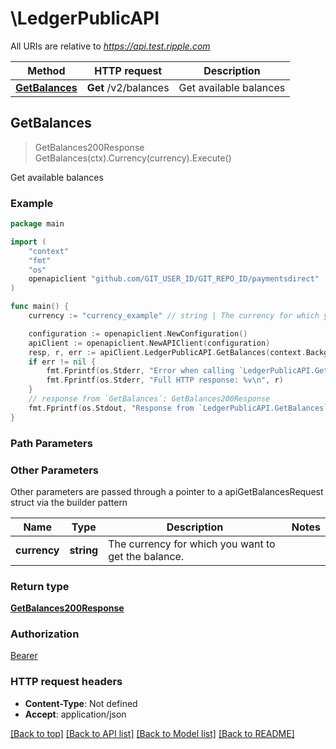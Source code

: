 # \LedgerPublicAPI

All URIs are relative to *https://api.test.ripple.com*

Method | HTTP request | Description
------------- | ------------- | -------------
[**GetBalances**](LedgerPublicAPI.md#GetBalances) | **Get** /v2/balances | Get available balances



## GetBalances

> GetBalances200Response GetBalances(ctx).Currency(currency).Execute()

Get available balances

### Example

```go
package main

import (
	"context"
	"fmt"
	"os"
	openapiclient "github.com/GIT_USER_ID/GIT_REPO_ID/paymentsdirect"
)

func main() {
	currency := "currency_example" // string | The currency for which you want to get the balance. (optional)

	configuration := openapiclient.NewConfiguration()
	apiClient := openapiclient.NewAPIClient(configuration)
	resp, r, err := apiClient.LedgerPublicAPI.GetBalances(context.Background()).Currency(currency).Execute()
	if err != nil {
		fmt.Fprintf(os.Stderr, "Error when calling `LedgerPublicAPI.GetBalances``: %v\n", err)
		fmt.Fprintf(os.Stderr, "Full HTTP response: %v\n", r)
	}
	// response from `GetBalances`: GetBalances200Response
	fmt.Fprintf(os.Stdout, "Response from `LedgerPublicAPI.GetBalances`: %v\n", resp)
}
```

### Path Parameters



### Other Parameters

Other parameters are passed through a pointer to a apiGetBalancesRequest struct via the builder pattern


Name | Type | Description  | Notes
------------- | ------------- | ------------- | -------------
 **currency** | **string** | The currency for which you want to get the balance. | 

### Return type

[**GetBalances200Response**](GetBalances200Response.md)

### Authorization

[Bearer](../README.md#Bearer)

### HTTP request headers

- **Content-Type**: Not defined
- **Accept**: application/json

[[Back to top]](#) [[Back to API list]](../README.md#documentation-for-api-endpoints)
[[Back to Model list]](../README.md#documentation-for-models)
[[Back to README]](../README.md)


